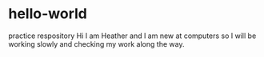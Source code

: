# hello-world
practice respository
Hi I am Heather and I am new at computers so I will be working slowly and checking my work along the way.
